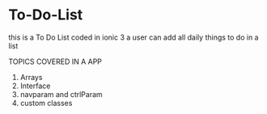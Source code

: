 # To-Do-List
this is a To Do List coded in ionic 3
a user can add all daily things to do in a list

TOPICS COVERED IN A APP
1. Arrays
2. Interface
3. navparam and ctrlParam
4. custom classes
